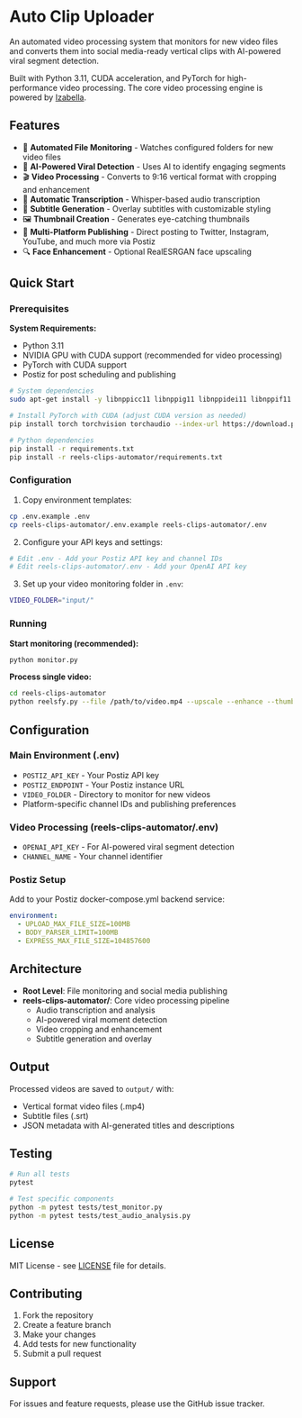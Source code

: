 # Auto Clip Uploader

An automated video processing system that monitors for new video files and converts them into social media-ready vertical clips with AI-powered viral segment detection.

Built with Python 3.11, CUDA acceleration, and PyTorch for high-performance video processing. The core video processing engine is powered by [Izabella](https://github.com/eddieoz/reels-clips-automator).

## Features

- 📁 **Automated File Monitoring** - Watches configured folders for new video files
- 🎯 **AI-Powered Viral Detection** - Uses AI to identify engaging segments
- 🎬 **Video Processing** - Converts to 9:16 vertical format with cropping and enhancement
- 📝 **Automatic Transcription** - Whisper-based audio transcription
- 🎨 **Subtitle Generation** - Overlay subtitles with customizable styling
- 🖼️ **Thumbnail Creation** - Generates eye-catching thumbnails
- 📱 **Multi-Platform Publishing** - Direct posting to Twitter, Instagram, YouTube, and much more via Postiz
- 🔍 **Face Enhancement** - Optional RealESRGAN face upscaling

## Quick Start

### Prerequisites

**System Requirements:**
- Python 3.11
- NVIDIA GPU with CUDA support (recommended for video processing)
- PyTorch with CUDA support
- Postiz for post scheduling and publishing

```bash
# System dependencies
sudo apt-get install -y libnppicc11 libnppig11 libnppidei11 libnppif11 ffmpeg

# Install PyTorch with CUDA (adjust CUDA version as needed)
pip install torch torchvision torchaudio --index-url https://download.pytorch.org/whl/cu118

# Python dependencies
pip install -r requirements.txt
pip install -r reels-clips-automator/requirements.txt
```

### Configuration

1. Copy environment templates:
```bash
cp .env.example .env
cp reels-clips-automator/.env.example reels-clips-automator/.env
```

2. Configure your API keys and settings:
```bash
# Edit .env - Add your Postiz API key and channel IDs
# Edit reels-clips-automator/.env - Add your OpenAI API key
```

3. Set up your video monitoring folder in `.env`:
```bash
VIDEO_FOLDER="input/"
```

### Running

**Start monitoring (recommended):**
```bash
python monitor.py
```

**Process single video:**
```bash
cd reels-clips-automator
python reelsfy.py --file /path/to/video.mp4 --upscale --enhance --thumb
```

## Configuration

### Main Environment (.env)
- `POSTIZ_API_KEY` - Your Postiz API key
- `POSTIZ_ENDPOINT` - Your Postiz instance URL
- `VIDEO_FOLDER` - Directory to monitor for new videos
- Platform-specific channel IDs and publishing preferences

### Video Processing (reels-clips-automator/.env)
- `OPENAI_API_KEY` - For AI-powered viral segment detection
- `CHANNEL_NAME` - Your channel identifier

### Postiz Setup
Add to your Postiz docker-compose.yml backend service:
```yaml
environment:
  - UPLOAD_MAX_FILE_SIZE=100MB
  - BODY_PARSER_LIMIT=100MB
  - EXPRESS_MAX_FILE_SIZE=104857600
```

## Architecture

- **Root Level**: File monitoring and social media publishing
- **reels-clips-automator/**: Core video processing pipeline
  - Audio transcription and analysis
  - AI-powered viral moment detection
  - Video cropping and enhancement
  - Subtitle generation and overlay

## Output

Processed videos are saved to `output/` with:
- Vertical format video files (.mp4)
- Subtitle files (.srt)
- JSON metadata with AI-generated titles and descriptions

## Testing

```bash
# Run all tests
pytest

# Test specific components
python -m pytest tests/test_monitor.py
python -m pytest tests/test_audio_analysis.py
```

## License

MIT License - see [LICENSE](LICENSE) file for details.

## Contributing

1. Fork the repository
2. Create a feature branch
3. Make your changes
4. Add tests for new functionality
5. Submit a pull request

## Support

For issues and feature requests, please use the GitHub issue tracker.